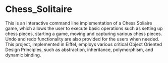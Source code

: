 # Chess_Solitaire
This is an interactive command line implementation of a Chess Soliaire game, which allows the user to execute basic operations such as setting up chess pieces, starting a game, moving and capturing various chess pieces. Undo and redo functionality are also provided for the users when needed. This project, implemented in Eiffel, employs various critical Object Oriented Design Principles, such as abstraction, inheritance, polymorphism, and dynamic binding.
